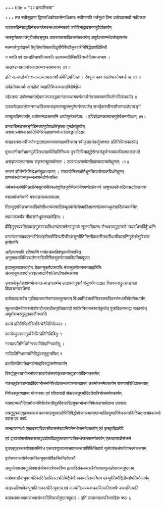 +++
title = "२२  व्रतपरिभाषा"

+++
तत्र स्त्रीशूद्राणां द्विरात्रधिकोपवासेनाधिकारः स्त्रीणामपि भर्त्रनुज्ञां विना व्रतोपवासादौ नाधिकारः

उपवासदिनेश्राद्धदिनेचकाष्ठेनदन्तधावनंनकार्य पर्णादिनाद्वादशगण्डूषैर्वाकार्यम्

जलपूर्णताम्रपात्रंगृहीत्वोदङ्‌मुखः प्रातरुपवासादिव्रतसंकल्पयेत् अपूर्वव्रतारम्भोव्रतोद्यापनंच

मलमासेगुर्वाद्यस्ते वैधृतिव्यतिपातादिदुर्योगेविष्टौक्रूरवारेनिषिद्धेदर्शादितिथौ

न भवति एवं खण्डतिथावपिनभवति उदयस्थातिथिर्याहिनभवेदिनमध्यभाक्‍ ।

साखण्डानव्रतानांस्यादारम्भश्चसमापनम् ॥१॥

इति सत्यव्रतोक्तेः क्षमासत्यंदयादानंशौचमिन्द्रियनिग्रहः । देवपूजाचहवनंसंतोषास्तेयवर्जनम् ॥१॥  

सर्वव्रतेष्वयंधर्मः अत्रहोमो व्याह्रतिभिःकाम्यव्रतविशेषेज्ञेयः

यद्देवताया उपोषणव्रतंतद्देवताजपस्तद्ध्यानंतत्कथाश्रवणंतदर्चनंतन्नामश्रवणकिर्तानादिकंकार्यम् ॥  

उपवासेऽन्नावलोकनगन्धादिकमभ्यङ्गताम्बूलमनुलेपनंचत्यजेत् सभर्तृकस्त्रीणासौभाग्यव्रतेऽभ्यङ्गं

ताम्बूलादिनवर्ज्यम् अष्टैतान्यव्रतघ्नानि आपोमूलंफलंपयः । हविर्ब्राह्मणकाम्याचगुरोर्वचनमौषधम् ॥१॥  

प्रमादादिनाव्रतभङ्गेदिनत्रयमुपोष्यक्षौरंकृत्वा पुनर्व्रतंकुर्यात् अशक्तस्योपवासप्रतिनिधिरेकब्राह्मणभोजनंतावद्धनादिदानं

वासहस्त्रगायत्रीजपोवाद्वादशप्राणायामावाप्रायश्चित्तम् स्वीकृतंव्रतंकर्तुमशक्तः प्रतिनिधिनाकारयेत्

पुत्रःपत्नीभर्ताभ्रातापुरोहितःसखाचेतिप्रतिनिधयः पुत्रादिःपित्राद्युद्देशेनव्रतंकुर्वनस्वयमपिव्रतफलंलभते

असकृज्जलपानाच्च सकृत्ताम्बूलचर्वणात । उपवासःप्रणश्येतदिवास्वापाच्चमैथुनात् ॥१॥  

स्मरणं कीर्तनंकेलिःप्रेक्षणंगुह्यभाषणम् । संकल्पोनिश्चयोमैथुनक्रियाचेत्यष्टविधंमैथुनम् प्राणसंकटेष्वसकृज्जलपानेदोषोनास्ति

चर्मस्थंजलंगोभिन्नक्षीरंमसूरंजंबीरफलंशुक्तिचूर्णमित्यामिषगणोव्रतेवर्ज्यः अश्रुपातकोधादिनासद्योव्रतनाशः

परान्नभोजनेचापि यस्यान्नंतस्यतत्फलम्   

तिलमुद्गभिन्नचणकादिकोशीधान्यंमाषादिकंमूलकंचेत्येवमादिक्षारगणंलवणमधुमांसादिकंचवर्जयेत्

श्यामाकाश्चैव नीवारागोधूमाश्चव्रतेहिताः ।  

व्रीहिमुद्गयवतिलकङ्गुकलायादिधान्यंतरक्तेतरमूलकं सूरणादिकन्दः सैन्धवसामुद्रलवणे गव्यदधिसर्पिर्दुग्धानि

पनसफलमाम्रफलनारीकेलंहरीतकीपिप्पलीजीरकंशुण्ठीतिन्तिणीकदलीलवलीधात्रीफलानिगुडेतरेक्षुविकार इत्येतानि

अतैलपक्वानि हविष्याणि गव्यंतक्रंमाहिषंघृतमपिक्वचित् अनुक्तव्रतविधिस्थलेमाषादिपरिमितसुवर्णरजतादिप्रतिमापूज्या

द्रव्यानुक्तावाज्यहोमः देवतानुक्तौप्रजापतिः मंत्रानुक्तौसमस्तव्याह्रतिभिः संख्यानुक्तावष्टोत्तरशतमष्टाविंशतिरष्टौवाहोमसंख्या

उपवासेकृतेब्राह्मणभोजनतत्साङ्गतार्थम् उद्यापनानुक्तौगांसुवर्णंवादद्यात् विप्रवचनाद्रुतसाङ्गता विप्रवचनंचदक्षिणां

दत्वैवग्राह्यंसर्वत्र गृहीतव्रतत्यागेचाण्डालतुल्यत्वम् विधवाभिर्व्रतादौचित्ररक्तादिवस्त्रंनधार्यंश्वेतमेवधार्यम्

सूतकादौस्त्रीणांरजोदोषादौज्वरादौचगृहीतव्रतादौ शारीरनियमानस्वयंकुर्यात् पूजादिकमन्यद्वा राकारयेत् अपूर्वारम्भस्तुसूतकादौनभवति

काम्ये प्रतिनिधिर्नास्तिनित्येनैमित्तिकेचसः ।  

काम्येप्युपक्रमादूर्ध्वकेचित्प्रतिनिधिविदुः १  

नस्यात्प्रतिनिधिर्मन्त्रस्वामिदेवाग्निकर्मसु ।  

नापिप्रतिनिधातव्यंनिषिद्धंवस्तुकुत्रष्वित् १  

व्रतादिसन्निपातेदानहोमाद्यविरुद्धंक्रमेणकार्यम्

विरुद्धेतुनक्तभोजनोपवासादावेकंस्वयंकृत्वान्यत्पुत्रभार्यादिनाकारयेत्

यत्रचतुर्दश्यष्टम्यादौदिवाभोजननिषेधोव्रतान्तरपारणाचप्राप्ता तत्रभोजनमेवकार्यम् पारणायविधिप्राप्तत्वात्

निषेधस्तुरागप्राप्त भोजनपरः एवं रविवारादौ संकटचतुर्थ्यादिव्रतेरात्रिभोजनमेवकार्यम्

यत्राष्टम्यादौदिवाभोजननिशेधोरात्रौतुरविवारादिप्रयुक्तभोजननिषेधस्तत्रार्थप्राप्त उपवासः

यत्रतुपुत्रवद्‌गृहस्थस्यसंक्रान्त्यादावुपवासोपिनिषिद्धोभोजनस्याव्यष्टम्यादिप्रयुक्तनिषेधस्तत्रकिञ्चिद्भक्ष्यंप्रकल्प्योपवास एव कार्यः

चान्द्रायणमध्ये एकादश्यादिप्राप्तौग्राससंख्यानियमेनभोजनमेवकार्यम् एवं कृच्छ्रादिव्रतेपि

एवं द्वादश्यांमासोपवासश्राद्धप्रदोषादिप्रयुक्तपारणप्रतिबन्धेजलपारणंकार्यम् एकादश्यादौसंक्रमे

पुत्रवद्‌गृहस्थस्योपवासनिषेध एकादश्युपवासश्चप्राप्तस्तत्रापिकिंचिदापो मूलंपत्रंफलंपयोवाभक्ष्यंकल्प्यम्

द्वयोरुपवासयोर्नक्तयोरेकभुक्तयोर्वैकस्मिन्दिनेप्रासौ

अमुकोपवासमनुकोपवासंचोभयंतत्रेणकरिष्य इत्यादिसंकल्प्यसहैवोपवासपूजाहोमानामनुष्ठानम्

यत्रोपवासौकभुक्तयोरेकादिनेप्राप्तिस्तत्रतिथिद्वैधेगौनकाव्याप्तिमाश्रित्य एकंपूर्वतिथौद्वितीयंशेषतिथौकार्यम्

अखण्डतिथावेकंपुत्रादिनाकारयेदित्युक्तम् एवं काम्यंनित्यस्थबाधकमित्यादिवाक्यैः काम्यनित्यादि

बलाबलबाधाबाधसंभवासंभवादिविचार्यानुष्ठानमूह्यम् ।
इति सामान्यव्रतपरिभाषोद्देशः षष्ठः ६  
